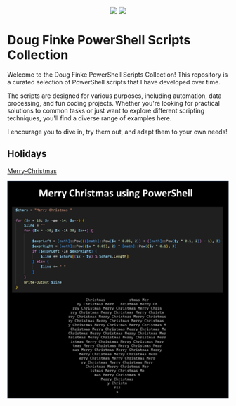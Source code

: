 <p align="center">
  <a href="https://x.com/dfinke">
    <img src="https://img.shields.io/twitter/follow/dfinke.svg?style=social&label=Follow%20%40dfinke"></a>
  <a href="https://youtube.com/@dougfinke">
    <img src="https://img.shields.io/youtube/channel/subscribers/UCP47ZkO5EDkoI2sr-3P4ShQ"></a>
</p>

# Doug Finke PowerShell Scripts Collection

Welcome to the Doug Finke PowerShell Scripts Collection! This repository is a curated selection of PowerShell scripts that I have developed over time.

The scripts are designed for various purposes, including automation, data processing, and fun coding projects. Whether you're looking for practical solutions to common tasks or just want to explore different scripting techniques, you'll find a diverse range of examples here.

I encourage you to dive in, try them out, and adapt them to your own needs!

## Holidays

[Merry-Christmas](code/Holidays/Merry-Christmas.ps1)

![alt text](media/Merry-Christmas-Using-PowerShell.png)